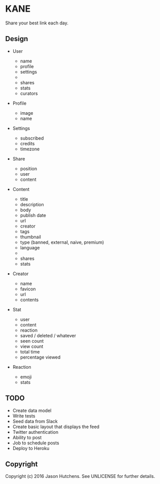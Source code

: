 KANE
====

Share your best link each day.

Design
------

* User
  + name
  + profile
  + settings
  +
  + shares
  + stats
  + curators

* Profile
  + image
  + name

* Settings
  + subscribed
  + credits
  + timezone

* Share
  + position
  + user
  + content

* Content
  + title
  + description
  + body
  + publish date
  + url
  + creator
  + tags
  + thumbnail
  + type (banned, external, naive, premium)
  + language
  +
  + shares
  + stats

* Creator
  + name
  + favicon
  + url
  + contents

* Stat
  + user
  + content
  + reaction
  + saved / deleted / whatever
  + seen count
  + view count
  + total time
  + percentage viewed

* Reaction
  + emoji
  + stats

TODO
----

* Create data model
* Write tests
* Seed data from Slack
* Create basic layout that displays the feed
* Twitter authentication
* Ability to post
* Job to schedule posts
* Deploy to Heroku

Copyright
---------

Copyright (c) 2016 Jason Hutchens. See UNLICENSE for further details.
